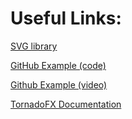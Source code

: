 # Useful Links:

[SVG library](https://www.svgrepo.com/)

[GitHub Example (code)](https://github.com/edvin/github-browser)

[Github Example (video)](https://www.youtube.com/watch?v=fbotMfyGoKA)

[TornadoFX Documentation](https://docs.tornadofx.io/)
